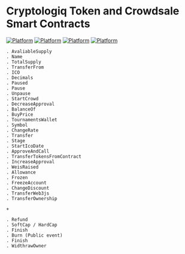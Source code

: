 # Cryptologiq Token and Crowdsale Smart Contracts
[![Platform](https://img.shields.io/badge/Token%20Name-LOGIQ-aqua.svg)]()
[![Platform](https://img.shields.io/badge/Platform-Ethereum-brightgreen.svg)](https://en.wikipedia.org/wiki/Ethereum)
[![Platform](https://img.shields.io/badge/Standard-ERC20-blue.svg)](https://en.wikipedia.org/wiki/ERC20)
[![Platform](https://img.shields.io/badge/Compiler-^0.4.18-yellow.svg)](http://solidity.readthedocs.io/en/v0.4.18/)



    . AvaliableSupply
    . Name
    . TotalSupply
    . TransferFrom
    . ICO
    . Decimals
    . Paused
    . Pause
    . Unpause
    . StartCrowd
    . DecreaseApproval
    . BalanceOf
    . BuyPrice
    . TournamentsWallet
    . Symbol
    . ChangeRate
    . Transfer
    . Stage
    . StartIcoDate
    . ApproveAndCall
    . TransferTokensFromContract
    . IncreaseApproval
    . WeisRaised
    . Allowance
    . Frozen
    . FreezeAccount
    . ChangeDiscount
    . TransferWeb3js
    . TransferOwnership

    +   
    
    . Refund
    . SoftCap / HardCap
    . Finish
    . Burn (Public event)
    . Finish    
    . WidthrawOwner
    
